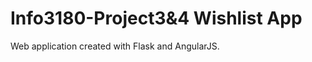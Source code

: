 Info3180-Project3&4 Wishlist App
==================================

Web application created with Flask and AngularJS.

